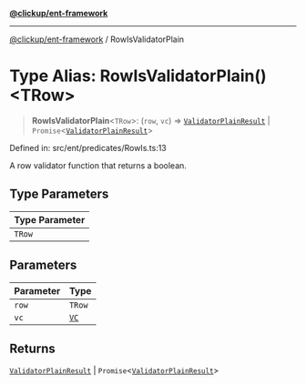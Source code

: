 [**@clickup/ent-framework**](../README.md)

***

[@clickup/ent-framework](../globals.md) / RowIsValidatorPlain

# Type Alias: RowIsValidatorPlain()\<TRow\>

> **RowIsValidatorPlain**\<`TRow`\>: (`row`, `vc`) => [`ValidatorPlainResult`](ValidatorPlainResult.md) \| `Promise`\<[`ValidatorPlainResult`](ValidatorPlainResult.md)\>

Defined in: src/ent/predicates/RowIs.ts:13

A row validator function that returns a boolean.

## Type Parameters

| Type Parameter |
| ------ |
| `TRow` |

## Parameters

| Parameter | Type |
| ------ | ------ |
| `row` | `TRow` |
| `vc` | [`VC`](../classes/VC.md) |

## Returns

[`ValidatorPlainResult`](ValidatorPlainResult.md) \| `Promise`\<[`ValidatorPlainResult`](ValidatorPlainResult.md)\>

